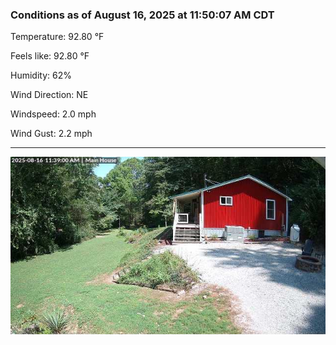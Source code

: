 ### Conditions as of August 16, 2025 at 11:50:07 AM CDT 

Temperature: 92.80 &deg;F

Feels like: 92.80 &deg;F

Humidity: 62%

Wind Direction: NE

Windspeed: 2.0 mph

Wind Gust: 2.2 mph

---

<img src="./images/latest.jpeg"/>


